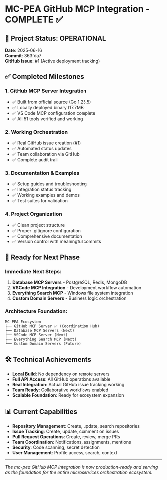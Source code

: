 # MC-PEA GitHub MCP Integration - COMPLETE ✅

## 🎉 Project Status: OPERATIONAL

**Date**: 2025-06-16  
**Commit**: 363fda7  
**GitHub Issue**: #1 (Active deployment tracking)

## ✅ Completed Milestones

### 1. GitHub MCP Server Integration
- ✅ Built from official source (Go 1.23.5)
- ✅ Locally deployed binary (17.7MB)
- ✅ VS Code MCP configuration complete
- ✅ All 51 tools verified and working

### 2. Working Orchestration
- ✅ Real GitHub issue creation (#1)
- ✅ Automated status updates
- ✅ Team collaboration via GitHub
- ✅ Complete audit trail

### 3. Documentation & Examples
- ✅ Setup guides and troubleshooting
- ✅ Integration status tracking
- ✅ Working examples and demos
- ✅ Test suites for validation

### 4. Project Organization
- ✅ Clean project structure
- ✅ Proper .gitignore configuration
- ✅ Comprehensive documentation
- ✅ Version control with meaningful commits

## 🎯 Ready for Next Phase

### Immediate Next Steps:
1. **Database MCP Servers** - PostgreSQL, Redis, MongoDB
2. **VSCode MCP Integration** - Development workflow automation
3. **Everything Search MCP** - Windows file system integration
4. **Custom Domain Servers** - Business logic orchestration

### Architecture Foundation:
```
MC-PEA Ecosystem
├── GitHub MCP Server ✅ (Coordination Hub)
├── Database MCP Servers (Next)
├── VSCode MCP Server (Next)
├── Everything Search MCP (Next)
└── Custom Domain Servers (Future)
```

## 🛠️ Technical Achievements

- **Local Build**: No dependency on remote servers
- **Full API Access**: All GitHub operations available
- **Real Integration**: Actual GitHub issue tracking working
- **Team Ready**: Collaborative workflows enabled
- **Scalable Foundation**: Ready for ecosystem expansion

## 📊 Current Capabilities

- **Repository Management**: Create, update, search repositories
- **Issue Tracking**: Create, update, comment on issues
- **Pull Request Operations**: Create, review, merge PRs
- **Team Coordination**: Notifications, assignments, mentions
- **Security**: Code scanning, secret detection
- **User Management**: Profile access, search, context

---

*The mc-pea GitHub MCP integration is now production-ready and serving as the foundation for the entire microservices orchestration ecosystem.*

